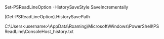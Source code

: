 Set-PSReadLineOption -HistorySaveStyle SaveIncrementally

(Get-PSReadLineOption).HistorySavePath

C:\Users\<username>\AppData\Roaming\Microsoft\Windows\PowerShell\PSReadLine\ConsoleHost_history.txt
